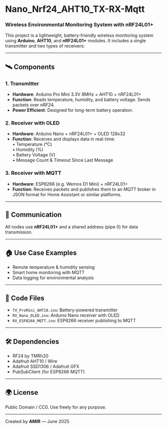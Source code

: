 # Nano_Nrf24_AHT10_TX-RX-Mqtt

### Wireless Environmental Monitoring System with nRF24L01+

This project is a lightweight, battery-friendly wireless monitoring system using **Arduino**, **AHT10**, and **nRF24L01+** modules. It includes a single transmitter and two types of receivers:

---

## 🛰️ Components

### 1. **Transmitter**  
- **Hardware**: Arduino Pro Mini 3.3V 8MHz + AHT10 + nRF24L01+  
- **Function**: Reads temperature, humidity, and battery voltage. Sends packets over nRF24.  
- **Power Efficient**: Designed for long-term battery operation.

### 2. **Receiver with OLED**  
- **Hardware**: Arduino Nano + nRF24L01+ + OLED 128x32  
- **Function**: Receives and displays data in real-time:  
  • Temperature (°C)  
  • Humidity (%)  
  • Battery Voltage (V)  
  • Message Count & Timeout Since Last Message

### 3. **Receiver with MQTT**  
- **Hardware**: ESP8266 (e.g. Wemos D1 Mini) + nRF24L01+  
- **Function**: Receives packets and publishes them to an MQTT broker in JSON format for Home Assistant or similar platforms.

---

## 📡 Communication
All nodes use **nRF24L01+** and a shared address (pipe 0) for data transmission.

---

## 🏠 Use Case Examples
- Remote temperature & humidity sensing
- Smart home monitoring with MQTT
- Data logging for environmental analysis

---

## 📁 Code Files
- `TX_ProMini_AHT10.ino`: Battery-powered transmitter
- `RX_Nano_OLED.ino`: Arduino Nano receiver with OLED
- `RX_ESP8266_MQTT.ino`: ESP8266 receiver publishing to MQTT

---

## 🛠️ Dependencies
- RF24 by TMRh20
- Adafruit AHT10 / Wire
- Adafruit SSD1306 / Adafruit GFX
- PubSubClient (for ESP8266 MQTT)

---

## 🌍 License
Public Domain / CC0. Use freely for any purpose.

---

Created by **AMIR** — June 2025
